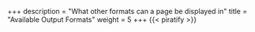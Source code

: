 +++
description = "What other formats can a page be displayed in"
title = "Available Output Formats"
weight = 5
+++
{{< piratify >}}